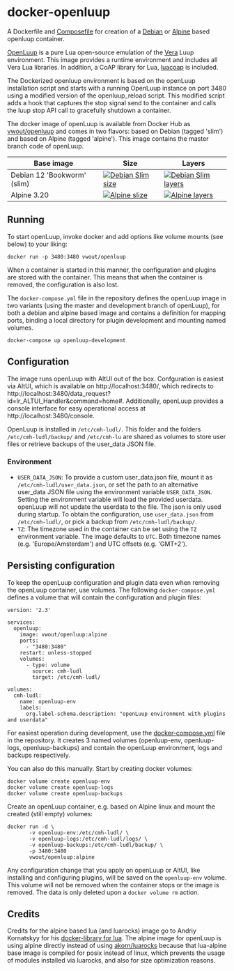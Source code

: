  # docker-openluup

A Dockerfile and [Composefile](blob/master/docker-compose.yml) for creation of a [Debian](blob/master/openluup/Dockerfile) or [Alpine](blob/master/openluup-alpine/Dockerfile) based openluup container.

[OpenLuup](https://github.com/akbooer/openLuup) is a pure Lua open-source emulation of the [Vera](http://getvera.com/) Luup environment.
This image provides a runtime environment and includes all Vera Lua libraries.
In addition, a CoAP library for Lua, [luacoap](https://github.com/vwout/luacoap) is included.

The Dockerized openluup environment is based on the openLuup installation script and starts with a running OpenLuup instance on port 3480 using a modified version of the openluup_reload script. This modified script adds a hook that captures the stop signal send to the container and calls the luup stop API call to gracefully shutdown a container.

The docker image of openLuup is available from Docker Hub as [vwout/openluup](https://hub.docker.com/r/vwout/openluup/) and comes in two flavors: based on Debian (tagged 'slim') and based on Alpine (tagged 'alpine'). This image contains the master branch code of openLuup.

| Base image                  | Size | Layers |
|-----------------------------|-------|--------|
| Debian 12 'Bookworm' (slim) | [![Debian Slim size](https://badgen.net/docker/size/vwout/openluup/slim?icon=docker&label=image%20size)](https://hub.docker.com/r/vwout/openluup/tags?name=slim "Docker image using Debian") | [![Debian Slim layers](https://badgen.net/docker/layers/vwout/openluup/slim?icon=docker&label=layers)](https://hub.docker.com/r/vwout/openluup/tags?name=slim "Docker image using Debian") |
| Alpine 3.20                 | [![Alpine slize](https://badgen.net/docker/size/vwout/openluup/alpine?icon=docker&label=image%20size)](https://hub.docker.com/r/vwout/openluup/tags?name=alpine "Docker image using Alpine") | [![Alpine layers](https://badgen.net/docker/layers/vwout/openluup/alpine?icon=docker&label=layers)](https://hub.docker.com/r/vwout/openluup/tags?name=alpine "Docker image using Alpine") |


## Running
To start openLuup, invoke docker and add options like volume mounts (see below) to your liking:

    docker run -p 3480:3480 vwout/openluup
    
When a container is started in this manner, the configuration and plugins are stored with the container.
This means that when the container is removed, the configuration is also lost.

The `docker-compose.yml` file in the repository defines the openLuup image in two variants (using the master and development branch of openLuup), 
for both a debian and alpine based image and contains a definition for mapping ports, binding a local directory for plugin development and mounting named volumes.

    docker-compose up openluup-development

## Configuration
The image runs openLuup with AltUI out of the box. Confguration is easiest via AltUI, which is available on http://localhost:3480/, which redirects to http://localhost:3480/data_request?id=lr_ALTUI_Handler&command=home#.
Additionally, openLuup provides a console interface for easy operational access at http://localhost:3480/console.

OpenLuup is installed in ```/etc/cmh-ludl/```. This folder and the folders ```/etc/cmh-ludl/backup/``` and ```/etc/cmh-lu``` are shared as volumes to store user files or retrieve backups of the user_data JSON file.

### Environment
- ```USER_DATA_JSON```: To provide a custom user_data.json file, mount it as ```/etc/cmh-ludl/user_data.json```, or set the path to an alternative user_data JSON file using the environment variable ```USER_DATA_JSON```. Setting the environment variable will load the provided userdata. openLuup will not update the userdata to the file. The json is only used during startup.
To obtain the configuration, use ```user_data.json``` from ```/etc/cmh-ludl/```, or pick a backup from ```/etc/cmh-ludl/backup/```.
- ```TZ```: The timezone used in the container can be set using the ```TZ``` environment variable. The image defaults to ```UTC```. Both timezone names (e.g. 'Europe/Amsterdam') and UTC offsets (e.g. 'GMT+2').

## Persisting configuration
To keep the openLuup configuration and plugin data even when removing the openLuup container, use volumes.
The following `docker-compose.yml` defines a volume that will contain the configuration and plugin files:

    version: '2.3'
    
    services:
      openluup:
        image: vwout/openluup:alpine
        ports:
          - "3480:3480"
        restart: unless-stopped
        volumes:
          - type: volume
            source: cmh-ludl
            target: /etc/cmh-ludl/
    
    volumes:
      cmh-ludl:
        name: openluup-env
        labels:
          org.label-schema.description: "openLuup environment with plugins and userdata"

For easiest operation during development, use the [docker-compose.yml](docker-compose.yml) file in the repository.
It creates 3 named volumes (openluup-env, openluup-logs, openluup-backups) and contain the openLuup environment, logs and backups respectively.

You can also do this manually.
Start by creating docker volumes:

    docker volume create openluup-env
    docker volume create openluup-logs
    docker volume create openluup-backups

Create an openLuup container, e.g. based on Alpine linux and mount the created (still empty) volumes:

    docker run -d \
           -v openluup-env:/etc/cmh-ludl/ \
           -v openluup-logs:/etc/cmh-ludl/logs/ \
           -v openluup-backups:/etc/cmh-ludl/backup/ \
           -p 3480:3480
           vwout/openluup:alpine

Any configuration change that you apply on openLuup or AltUI, like installing and configuring plugins, will be saved on the ```openluup-env``` volume. This volume will not be removed when the container stops or the image is removed. The data is only deleted upon a ```docker volume rm``` action.

## Credits
Credits for the alpine based lua (and luarocks) image go to Andriy Kornatskyy for his [docker-library for lua](https://github.com/akornatskyy/docker-library). The alpine image for openLuup is using alpine directly instead of using [akorn/luarocks](https://hub.docker.com/r/akorn/luarocks/) because that lua-alpine base image is compiled for posix instead of linux, which prevents the usage of modules installed via luarocks, and also for size optimization reasons.
